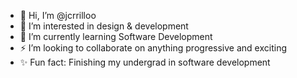 - 👋 Hi, I’m @jcrrilloo
- 👀 I’m interested in design & development
- 🌱 I’m currently learning Software Development
- ⚡  I’m looking to collaborate on anything progressive and exciting
- ✨ Fun fact: Finishing my undergrad in software development

<!---
jcrrilloo/jcrrilloo is a ✨ special ✨ repository because its `README.md` (this file) appears on your GitHub profile.
You can click the Preview link to take a look at your changes.
--->
